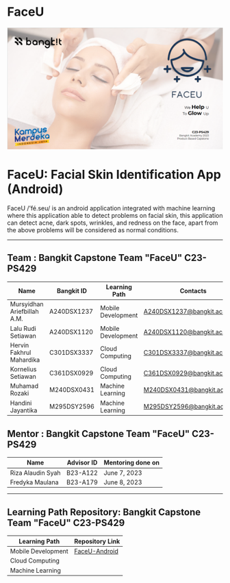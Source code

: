 # FaceU

![alt text](https://github.com/dannriev/FaceU/blob/master/FaceU%20background.png?raw=true)

# FaceU: Facial Skin Identification App (Android)
FaceU /’fé.seu/ is an android application integrated with machine learning where this application able to detect problems on facial skin, this application can detect acne, dark spots, wrinkles, and redness on the face, apart from the above problems will be considered as normal conditions.
_____________________________________________________________________________________________________________________________________________________________

## Team : Bangkit Capstone Team "FaceU" C23-PS429

| Name                        | Bangkit ID   | Learning Path      | Contacts                    | Status |
| --------------------------- | ------------ | ------------------ | --------------------------- | ------ |
| Mursyidhan Ariefbillah A.M. | A240DSX1237  | Mobile Development | A240DSX1237@bangkit.academy | Active |
| Lalu Rudi Setiawan          | A240DSX1120  | Mobile Development | A240DSX1120@bangkit.academy | Active |
| Hervin Fakhrul Mahardika    | C301DSX3337  | Cloud Computing    | C301DSX3337@bangkit.academy | Active |
| Kornelius Setiawan          | C361DSX0929  | Cloud Computing    | C361DSX0929@bangkit.academy | Active |
| Muhamad Rozaki              | M240DSX0431  | Machine Learning   | M240DSX0431@bangkit.academy | Active |
| Handini Jayantika           | M295DSY2596  | Machine Learning   | M295DSY2596@bangkit.academy | Active |

## Mentor : Bangkit Capstone Team "FaceU" C23-PS429

| Name              | Advisor ID | Mentoring done on |
| ----------------- | ---------- | ----------------- | 
| Riza Alaudin Syah | B23-A122   | June 7, 2023      | 
| Fredyka Maulana   | B23-A179   | June 8, 2023      |
_____________________________________________________________________________________________________________________________________________________________

## Learning Path Repository: Bangkit Capstone Team "FaceU" C23-PS429

| Learning Path      | Repository Link                                                                            | 
| -----------------  | ------------------------------------------------------------------------------------------ |  
| Mobile Development | [FaceU-Android]([URL_repository_anda](https://github.com/rudistiawannn/FaceU-Android.git)) |  
| Cloud Computing    |                                                                                            | 
| Machine Learning   |                                                                                            | 
